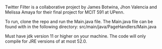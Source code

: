 Twitter Filter is a collaborative project by James Botwina, Jhon Valencia and Melissa Amaya for their final project for MCIT 591 at UPenn.

To run, clone the repo and run the Main.java file. The Main.java file can be found with in the following directory:
src/main/java/PageHandlers/Main.java

Must have jdk version 11 or higher on your machine. The code will only compile for JRE versions of at most 52.0.
